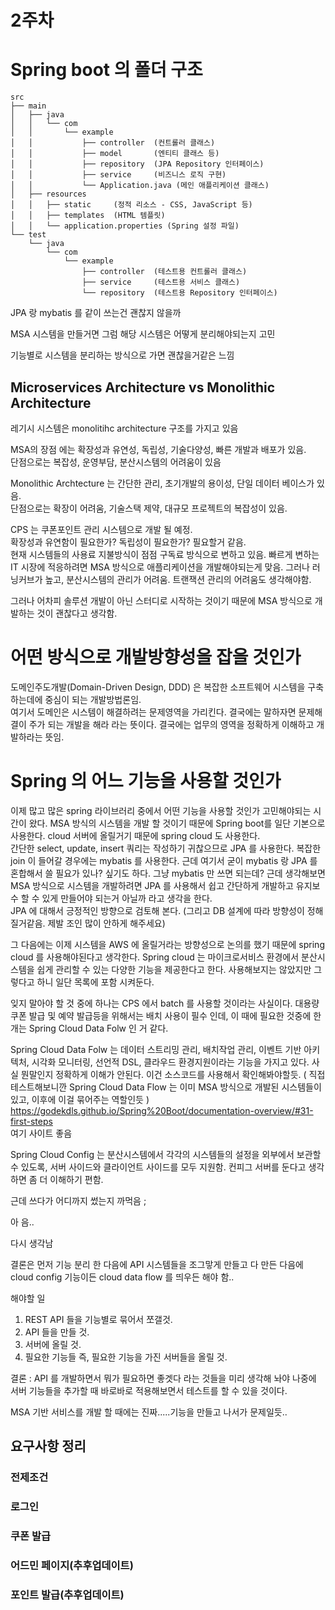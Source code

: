 2주차
===
# Spring boot 의 폴더 구조
```
src  
├── main  
│   ├── java  
│   │   └── com  
│   │       └── example  
│   │           ├── controller  (컨트롤러 클래스)  
│   │           ├── model       (엔티티 클래스 등)  
│   │           ├── repository  (JPA Repository 인터페이스)  
│   │           ├── service     (비즈니스 로직 구현)  
│   │           └── Application.java (메인 애플리케이션 클래스)  
│   ├── resources  
│   │   ├── static     (정적 리소스 - CSS, JavaScript 등)  
│   │   ├── templates  (HTML 템플릿)  
│   │   └── application.properties (Spring 설정 파일)  
└── test  
    └── java  
        └── com  
            └── example  
                ├── controller  (테스트용 컨트롤러 클래스)  
                ├── service     (테스트용 서비스 클래스)  
                └── repository  (테스트용 Repository 인터페이스)  
```

JPA 랑 mybatis 를 같이 쓰는건 괜찮지 않을까 

MSA 시스템을 만들거면 그럼 해당 시스템은 어떻게 분리해야되는지 고민 

기능별로 시스템을 분리하는 방식으로 가면 괜찮을거같은 느낌 

## Microservices Architecture vs Monolithic Architecture

레기시 시스템은 monolitihc architecture 구조를 가지고 있음 

MSA의 장점 에는 확장성과 유연성, 독립성, 기술다양성, 빠른 개발과 배포가 있음.  
단점으로는 복잡성, 운영부담, 분산시스템의 어려움이 있음 

Monolithic Archtecture 는 간단한 관리, 초기개발의 용이성, 단일 데이터 베이스가 있음.  
단점으로는 확장이 어려움, 기술스택 제약, 대규모 프로젝트의 복잡성이 있음.

CPS 는 쿠폰포인트 관리 시스템으로 개발 될 예정.   
확장성과 유연함이 필요한가? 독립성이 필요한가? 필요할거 같음.  
현재 시스템들의 사용료 지불방식이 점점 구독료 방식으로 변하고 있음. 빠르게 변하는 IT 시장에 적응하려면 MSA 방식으로 애플리케이션을 개발해야되는게 맞음. 그러나 러닝커브가 높고, 분산시스템의 관리가 어려움. 트랜잭션 관리의 어려움도 생각해야함. 

그러나 어차피 솔루션 개발이 아닌 스터디로 시작하는 것이기 때문에 MSA 방식으로 개발하는 것이 괜찮다고 생각함. 

# 어떤 방식으로 개발방향성을 잡을 것인가 
도메인주도개발(Domain-Driven Design, DDD) 은 복잡한 소프트웨어 시스템을 구축하는데에 중심이 되는 개발방법론임.  
여기서 도메인은 시스템이 해결하려는 문제영역을 가리킨다. 결국에는 말하자면 문제해결이 주가 되는 개발을 해라 라는 뜻이다. 결국에는 업무의 영역을 정확하게 이해하고 개발하라는 뜻임.

# Spring 의 어느 기능을 사용할 것인가 
이제 많고 많은 spring 라이브러리 중에서 어떤 기능을 사용할 것인가 고민해야되는 시간이 왔다. 
MSA 방식의 시스템을 개발 할 것이기 때문에 Spring boot를 일단 기본으로 사용한다. cloud 서버에 올릴거기 때문에 spring cloud 도 사용한다.  
간단한 select, update, insert 쿼리는 작성하기 귀찮으므로 JPA 를 사용한다. 복잡한 join 이 들어갈 경우에는 mybatis 를 사용한다. 근데 여기서 굳이 mybatis 랑 JPA 를 혼합해서 쓸 필요가 있나? 싶기도 하다. 그냥 mybatis 만 쓰면 되는데?  근데 생각해보면 MSA 방식으로 시스템을 개발하려면 JPA 를 사용해서 쉽고 간단하게 개발하고 유지보수 할 수 있게 만들어야 되는거 아닐까 라고 생각을 한다.  
JPA 에 대해서 긍정적인 방향으로 검토해 본다. (그리고 DB 설계에 따라 방향성이 정해질거같음. 제발 조인 많이 안하게 해주세요)


그 다음에는 이제 시스템을 AWS 에 올릴거라는 방향성으로 논의를 했기 때문에 spring cloud 를 사용해야된다고 생각한다. Spring cloud 는 마이크로서비스 환경에서 분산시스템을 쉽게 관리할 수 있는 다양한 기능을 제공한다고 한다. 사용해보지는 않았지만 그렇다고 하니 일단 목록에 포함 시켜둔다. 

잊지 말아야 할 것 중에 하나는 CPS 에서 batch 를 사용할 것이라는 사실이다. 대용량 쿠폰 발급 및 예약 발급등을 위해서는 배치 사용이 필수 인데, 이 때에 필요한 것중에 한개는 Spring Cloud Data Folw 인 거 같다.  

Spring Cloud Data Folw 는 데이터 스트리밍 관리, 배치작업 관리, 이벤트 기반 아키텍처, 시각화 모니터링, 선언적 DSL, 클라우드 환경지원이라는 기능을 가지고 있다. 사실 뭔말인지 정확하게 이해가 안된다. 이건 소스코드를 사용해서 확인해봐야할듯. ( 직접 테스트해보니깐 Spring Cloud Data Flow 는 이미 MSA 방식으로 개발된 시스템들이 있고, 이후에 이걸 묶어주는 역할인듯 )
https://godekdls.github.io/Spring%20Boot/documentation-overview/#31-first-steps  
여기 사이트 좋음

Spring Cloud Config 는 분산시스템에서 각각의 시스템들의 설정을 외부에서 보관할 수 있도록, 서버 사이드와 클라이언트 사이드를 모두 지원함. 컨피그 서버를 둔다고 생각하면 좀 더 이해하기 편함. 

근데 쓰다가 어디까지 썼는지 까먹음 ; 

아 음.. 

다시 생각남 

결론은 먼저 기능 분리 한 다음에 API 시스템들을 조그맣게 만들고 다 만든 다음에 cloud config 기능이든 cloud data flow 를 띄우든 해야 함.. 

해야할 일 
1. REST API 들을 기능별로 묶어서 쪼갤것. 
2. API 들을 만들 것. 
3. 서버에 올릴 것. 
4. 필요한 기능들 즉, 필요한 기능을 가진 서버들을 올릴 것. 

결론 : API 를 개발하면서 뭐가 필요하면 좋겟다 라는 것들을 미리 생각해 놔야 나중에 서버 기능들을 추가할 때 바로바로 적용해보면서 테스트를 할 수 있을 것이다. 

MSA 기반 서비스를 개발 할 때에는 진짜.....기능을 만들고 나서가 문제일듯..


## 요구사항 정리
### 전제조건


### 로그인 


### 쿠폰 발급


### 어드민 페이지(추후업데이트)

### 포인트 발급(추후업데이트)